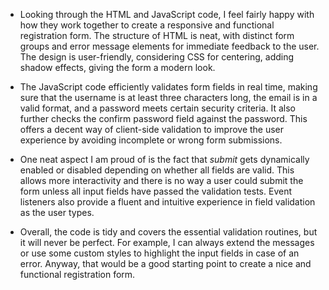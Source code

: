 * Looking through the HTML and JavaScript code, I feel fairly happy with how they work together to create a responsive and functional registration form. The structure of HTML is neat, with distinct form groups and error message elements for immediate feedback to the user. The design is user-friendly, considering CSS for centering, adding shadow effects, giving the form a modern look.

* The JavaScript code efficiently validates form fields in real time, making sure that the username is at least three characters long, the email is in a valid format, and a password meets certain security criteria. It also further checks the confirm password field against the password. This offers a decent way of client-side validation to improve the user experience by avoiding incomplete or wrong form submissions.

* One neat aspect I am proud of is the fact that *submit* gets dynamically enabled or disabled depending on whether all fields are valid. This allows more interactivity and there is no way a user could submit the form unless all input fields have passed the validation tests. Event listeners also provide a fluent and intuitive experience in field validation as the user types.

* Overall, the code is tidy and covers the essential validation routines, but it will never be perfect. For example, I can always extend the messages or use some custom styles to highlight the input fields in case of an error. Anyway, that would be a good starting point to create a nice and functional registration form.